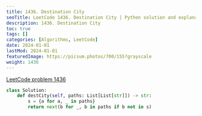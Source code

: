 ```yaml
---
title: 1436. Destination City
seoTitle: LeetCode 1436. Destination City | Python solution and explanation
description: 1436. Destination City
toc: true
tags: []
categories: [Algorithms, LeetCode]
date: 2024-01-01
lastMod: 2024-01-01
featuredImage: https://picsum.photos/700/155?grayscale
weight: 1436
---
```


[LeetCode problem 1436](https://leetcode.com/problems/destination-city/)

```python
class Solution:
    def destCity(self, paths: List[List[str]]) -> str:
        s = {a for a, _ in paths}
        return next(b for _, b in paths if b not in s)

```
